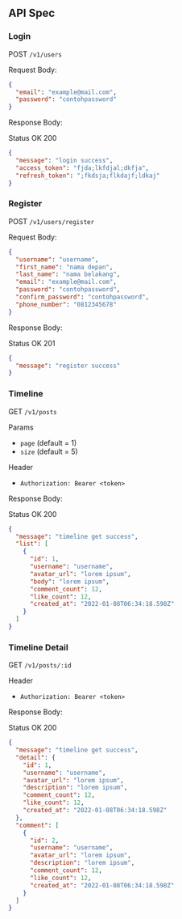 ## API Spec

### Login

POST `/v1/users`

Request Body:

```json
{
  "email": "example@mail.com",
  "password": "contohpassword"
}
```

Response Body:

Status OK 200

```json
{
  "message": "login success",
  "access_token": "fjda;lkfdjal;dkfja",
  "refresh_token": ";fkdsja;flkdajf;ldkaj"
}
```

### Register

POST `/v1/users/register`

Request Body:

```json
{
  "username": "username",
  "first_name": "nama depan",
  "last_name": "nama belakang",
  "email": "example@mail.com",
  "password": "contohpassword",
  "confirm_password": "contohpassword",
  "phone_number": "0812345678"
}
```

Response Body:

Status OK 201

```json
{
  "message": "register success"
}
```

### Timeline

GET `/v1/posts`

Params

- `page` (default = 1)
- `size` (default = 5)

Header

- `Authorization: Bearer <token>`

Response Body:

Status OK 200

```json
{
  "message": "timeline get success",
  "list": [
    {
      "id": 1,
      "username": "username",
      "avatar_url": "lorem ipsum",
      "body": "lorem ipsum",
      "comment_count": 12,
      "like_count": 12,
      "created_at": "2022-01-08T06:34:18.598Z"
    }
  ]
}
```

### Timeline Detail

GET `/v1/posts/:id`

Header

- `Authorization: Bearer <token>`

Response Body:

Status OK 200

```json
{
  "message": "timeline get success",
  "detail": {
    "id": 1,
    "username": "username",
    "avatar_url": "lorem ipsum",
    "description": "lorem ipsum",
    "comment_count": 12,
    "like_count": 12,
    "created_at": "2022-01-08T06:34:18.598Z"
  },
  "comment": [
    {
      "id": 2,
      "username": "username",
      "avatar_url": "lorem ipsum",
      "description": "lorem ipsum",
      "comment_count": 12,
      "like_count": 12,
      "created_at": "2022-01-08T06:34:18.598Z"
    }
  ]
}
```